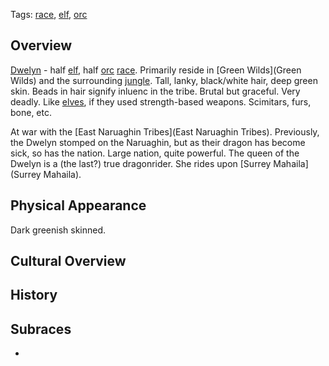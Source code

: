 Tags: [race](Races), [elf](Elves), [orc](Orcs)

## Overview

[Dwelyn](Dwelyn) - half [elf](Elves), half [orc](Orcs) [race](Races). Primarily reside in [Green Wilds](Green Wilds) and the surrounding [jungle](Jungles). Tall, lanky, black/white hair, deep green skin. Beads in hair signify inluenc in the tribe. Brutal but graceful. Very deadly. Like [elves](Elves), if they used strength-based weapons. Scimitars, furs, bone, etc.

At war with the [East Naruaghin Tribes](East Naruaghin Tribes). Previously, the Dwelyn stomped on the Naruaghin, but as their dragon has become sick, so has the nation. Large nation, quite powerful. The queen of the Dwelyn is a (the last?) true dragonrider. She rides upon [Surrey Mahaila](Surrey Mahaila).

## Physical Appearance

Dark greenish skinned. 

## Cultural Overview



## History



## Subraces

- 
